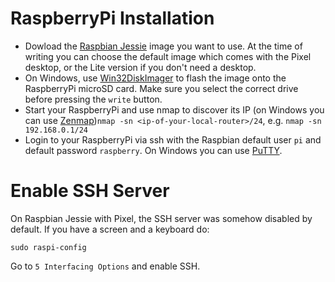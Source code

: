 # RaspberryPi Installation

* Dowload the [Raspbian Jessie](https://www.raspberrypi.org/downloads/raspbian/) image you want to use. At the time of writing you can choose the default image which comes with the Pixel desktop, or the Lite version if you don't need a desktop.
* On Windows, use [Win32DiskImager](https://sourceforge.net/projects/win32diskimager/) to flash the image onto the RaspberryPi microSD card. Make sure you select the correct drive before pressing the `write` button.
* Start your RaspberryPi and use nmap to discover its IP (on Windows you can use [Zenmap](https://nmap.org/zenmap/))`nmap -sn <ip-of-your-local-router>/24`, e.g. `nmap -sn 192.168.0.1/24`
* Login to your RaspberryPi via ssh with the Raspbian default user `pi` and default password `raspberry`. On Windows you can use [PuTTY](http://www.putty.org/).

# Enable SSH Server

On Raspbian Jessie with Pixel, the SSH server was somehow disabled by default. If you have a screen and a keyboard do:

```
sudo raspi-config
```

Go to `5 Interfacing Options` and enable SSH.
